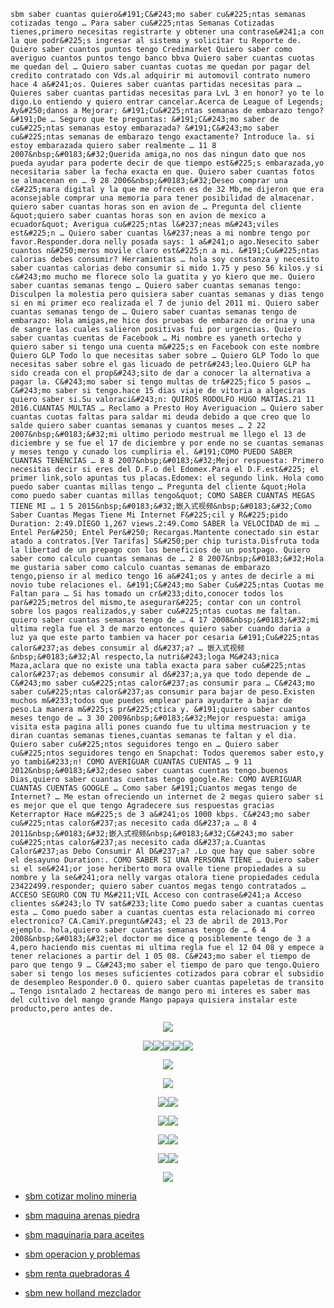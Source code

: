 
```
sbm saber cuantas quiero&#191;C&#243;mo saber cu&#225;ntas semanas cotizadas tengo … Para saber cu&#225;ntas Semanas Cotizadas tienes,primero necesitas registrarte y obtener una contrase&#241;a con la que podr&#225;s ingresar al sistema y solicitar tu Reporte de. Quiero saber cuantos puntos tengo Credimarket Quiero saber como averiguo cuantos puntos tengo banco bbva Quiero saber cuantas cuotas me quedan del … Quiero saber cuantas cuotas me quedan por pagar del credito contratado con Vds.al adquirir mi automovil contrato numero hace 4 a&#241;os. Quieres saber cuantas partidas necesitas para … Quieres saber cuantas partidas necesitas para LvL 3 en honor? yo te lo digo.Lo entiendo y quiero entrar cancelar.Acerca de League of Legends; Ay&#250;danos a Mejorar; &#191;Cu&#225;ntas semanas de embarazo tengo? &#191;De … Seguro que te preguntas: &#191;C&#243;mo saber de cu&#225;ntas semanas estoy embarazada? &#191;C&#243;mo saber cu&#225;ntas semanas de embarazo tengo exactamente? Introduce la. si estoy embarazada quiero saber realmente … 11 8 2007&nbsp;&#0183;&#32;Querida amiga,no nos das ningun dato que nos pueda ayudar para poderte decir de que tiempo est&#225;s embarazada,yo necesitaria saber la fecha exacta en que. Quiero saber cuantas fotos se almacenan en … 9 28 2006&nbsp;&#0183;&#32;Deseo comprar una c&#225;mara digital y la que me ofrecen es de 32 Mb,me dijeron que era aconsejable comprar una memoria para tener posibilidad de almacenar. quiero saber cuantas horas son en avion de … Pregunta del cliente &quot;quiero saber cuantas horas son en avion de mexico a ecuador&quot; Averigua cu&#225;ntas l&#237;neas m&#243;viles est&#225;n … Quiero saber cuantas l&#237;neas a mi nombre tengo por favor.Responder.dora nelly posada says: 1 a&#241;o ago.Nesecito saber cuantos n&#250;meros movile claro est&#225;n a mi. &#191;Cu&#225;ntas calorias debes consumir? Herramientas … hola soy constanza y necesito saber cuantas calorias debo consumir si mido 1.75 y peso 56 kilos.y si c&#243;mo mucho me florece solo la guatita y yo kiero que me. Quiero saber cuantas semanas tengo … Quiero saber cuantas semanas tengo: Disculpen la molestia pero quisiera saber cuantas semanas y dias tengo si en mi primer eco realizada el 7 de junio del 2011 mi. Quiero saber cuantas semanas tengo de … Quiero saber cuantas semanas tengo de embarazo: Hola amigas,me hice dos pruebas de embarazo de orina y una de sangre las cuales salieron positivas fui por urgencias. Quiero saber cuantas cuentas de Facebook … Mi nombre es yaneth ortecho y quiero saber si tengo una cuenta m&#225;s en Facebook con este nombre Quiero GLP Todo lo que necesitas saber sobre … Quiero GLP Todo lo que necesitas saber sobre el gas licuado de petr&#243;leo.Quiero GLP ha sido creada con el prop&#243;sito de dar a conocer la alternativa a pagar la. C&#243;mo saber si tengo multas de tr&#225;fico 5 pasos … C&#243;mo saber si tengo.hace 15 dias viaje de vitoria a algeciras quiero saber si.Su valoraci&#243;n: QUIROS RODOLFO HUGO MATIAS.21 11 2016.CUANTAS MULTAS … Reclamo a Presto Hoy Averiguacion … Quiero saber cuantas cuotas faltas para saldar mi deuda debido a que creo que lo salde quiero saber cuantas semanas y cuantos meses … 2 22 2007&nbsp;&#0183;&#32;mi ultimo periodo mestrual me llego el 13 de diciembre y se fue el 17 de diciembre y por ende no se cuantas semanas y meses tengo y cunado los cumpliria el. &#191;COMO PUEDO SABER CUANTAS TENENCIAS … 8 8 2007&nbsp;&#0183;&#32;Mejor respuesta: Primero necesitas decir si eres del D.F.o del Edomex.Para el D.F.est&#225; el primer link,solo apuntas tus placas.Edomex: el segundo link. Hola como puedo saber cuantas millas tengo … Pregunta del cliente &quot;Hola como puedo saber cuantas millas tengo&quot; COMO SABER CUANTAS MEGAS TIENE MI … 1 5 2015&nbsp;&#0183;&#32;嵌入式视频&nbsp;&#0183;&#32;Como Saber Cuantas Megas Tiene Mi Internet F&#225;cil y R&#225;pido Duration: 2:49.DIEGO 1,267 views.2:49.Como SABER la VELOCIDAD de mi … Entel Per&#250; Entel Per&#250; Recargas.Mantente conectado sin estar atado a contratos.[Ver Tarifas] S&#250;per chip turista.Disfruta toda la libertad de un prepago con los beneficios de un postpago. Quiero saber como calculo cuantas semanas de … 2 8 2007&nbsp;&#0183;&#32;Hola me gustaria saber como calculo cuantas semanas de embarazo tengo,pienso ir al medico tengo 16 a&#241;os y antes de decirle a mi novio tube relaciones el. &#191;C&#243;mo Saber Cu&#225;ntas Cuotas me Faltan para … Si has tomado un cr&#233;dito,conocer todos los par&#225;metros del mismo,te asegurar&#225; contar con un control sobre los pagos realizados,y saber cu&#225;ntas cuotas me faltan. quiero saber cuantas semanas tengo de … 4 17 2008&nbsp;&#0183;&#32;mi ultima regla fue el 3 de marzo entonces quiero saber cuando daria a luz ya que este parto tambien va hacer por cesaria &#191;Cu&#225;ntas calor&#237;as debes consumir al d&#237;a? … 嵌入式视频&nbsp;&#0183;&#32;Al respecto,la nutri&#243;loga M&#243;nica Maza,aclara que no existe una tabla exacta para saber cu&#225;ntas calor&#237;as debemos consumir al d&#237;a,ya que todo depende de … C&#243;mo saber cu&#225;ntas calor&#237;as consumir para … C&#243;mo saber cu&#225;ntas calor&#237;as consumir para bajar de peso.Existen muchos m&#233;todos que puedes emplear para ayudarte a bajar de peso.La manera m&#225;s pr&#225;ctica y. &#191;quiero saber cuantos meses tengo de … 3 30 2009&nbsp;&#0183;&#32;Mejor respuesta: amiga visita esta pagina alli pones cuando fue tu ultima mestruacion y te diran cuantas semanas tienes,cuantas semanas te faltan y el dia. Quiero saber cu&#225;ntos seguidores tengo en … Quiero saber cu&#225;ntos seguidores tengo en Snapchat: Todos queremos saber esto,y yo tambi&#233;n! COMO AVERIGUAR CUANTAS CUENTAS … 9 11 2012&nbsp;&#0183;&#32;deseo saber cuantas cuentas tengo.buenos Dias,quiero saber cuantas cuentas tengo google.Re: COMO AVERIGUAR CUANTAS CUENTAS GOOGLE … Como saber &#191;Cuantos megas tengo de Internet? … Me estan ofreciendo un internet de 2 megas quiero saber si es mejor que el que tengo Agradecere sus respuestas gracias Keterraptor Hace m&#225;s de 3 a&#241;os 1000 kbps. C&#243;mo saber cu&#225;ntas calor&#237;as necesito cada d&#237;a … 8 4 2011&nbsp;&#0183;&#32;嵌入式视频&nbsp;&#0183;&#32;C&#243;mo saber cu&#225;ntas calor&#237;as necesito cada d&#237;a.Cuantas Calor&#237;as Debo Consumir Al D&#237;a? .Lo que hay que saber sobre el desayuno Duration:. COMO SABER SI UNA PERSONA TIENE … Quiero saber si el se&#241;or jose heriberto mora ovalle tiene propiedades a su nombre y la se&#241;ora nelly vargas otalora tiene propiedades cedula 23422499.responder; quiero saber cuantos megas tengo contratados … ACCESO SEGURO CON TU M&#211;VIL Acceso con contrase&#241;a Acceso clientes s&#243;lo TV sat&#233;lite Como puedo saber a cuantas cuentas esta … Como puedo saber a cuantas cuentas esta relacionado mi correo electronico? CA.CamiY.pregunt&#243; el 23 de abril de 2013.Por ejemplo. hola,quiero saber cuantas semanas tengo de … 6 4 2008&nbsp;&#0183;&#32;el doctor me dice q posiblemente tengo de 3 a 4,pero haciendo mis cuentas mi ultima regla fue el 12 04 08 y empece a tener relaciones a partir del 1 05 08. C&#243;mo saber el tiempo de paro que tengo 9 … C&#243;mo saber el tiempo de paro que tengo.Quiero saber si tengo los meses suficientes cotizados para cobrar el subsidio de desempleo Responder.0 0. quiero saber cuantas papeletas de transito … Tengo isntalado 2 hectareas de mango pero mi interes es saber mas del cultivo del mango grande Mango papaya quisiera instalar este producto,pero antes de. 
```

<div align="center">

<a href="https://es-crusher.shibang-china.com/github&k=sbm+saber+cuantas+quiero"><img src="https://static.shibang-china.com/es/crusher/logo.jpg"></a>

<a href="https://es-crusher.shibang-china.com/github&k=sbm+saber+cuantas+quiero"><img src="https://static.shibang-china.com/es/crusher/index.jpg"></a><a href="https://es-crusher.shibang-china.com/material.htmlgithub&k=sbm+saber+cuantas+quiero"><img src="https://static.shibang-china.com/es/crusher/material.jpg"></a><a href="https://es-crusher.shibang-china.com/application.htmlgithub&k=sbm+saber+cuantas+quiero"><img src="https://static.shibang-china.com/es/crusher/application.jpg"></a><a href="https://es-crusher.shibang-china.com/aboutus.htmlgithub&k=sbm+saber+cuantas+quiero"><img src="https://static.shibang-china.com/es/crusher/aboutus.jpg"></a><a href="https://es-crusher.shibang-china.com/contact.htmlgithub&k=sbm+saber+cuantas+quiero"><img src="https://static.shibang-china.com/es/crusher/contact.jpg"></a>

<a href="https://es-crusher.shibang-china.com/github&k=sbm+saber+cuantas+quiero"><img src="https://static.shibang-china.com/es/crusher/banner.jpg"></a>

<a href="https://swt.shibang-china.com/github&k=sbm+saber+cuantas+quiero"><img src="https://static.shibang-china.com/es/crusher/text.jpg"></a>

<a href="https://swt.shibang-china.com/github&k=sbm+saber+cuantas+quiero"><img src="https://static.shibang-china.com/es/crusher/chat.jpg"></a><a href="https://es-crusher.shibang-china.com/contact.htmlgithub&k=sbm+saber+cuantas+quiero"><img src="https://static.shibang-china.com/es/crusher/message.jpg"></a>

<a href="https://es-crusher.shibang-china.com/products/pe.htmlgithub&k=sbm+saber+cuantas+quiero"><img src="https://static.shibang-china.com/es/crusher/pe.jpg"></a><a href="https://es-crusher.shibang-china.com/products/pf.htmlgithub&k=sbm+saber+cuantas+quiero"><img src="https://static.shibang-china.com/es/crusher/pf.jpg"></a>

<a href="https://es-crusher.shibang-china.com/products/hpt.htmlgithub&k=sbm+saber+cuantas+quiero"><img src="https://static.shibang-china.com/es/crusher/hpt.jpg"></a><a href="https://es-crusher.shibang-china.com/products/vsi.htmlgithub&k=sbm+saber+cuantas+quiero"><img src="https://static.shibang-china.com/es/crusher/vsi.jpg"></a>

<a href="https://es-crusher.shibang-china.com/products/klv.htmlgithub&k=sbm+saber+cuantas+quiero"><img src="https://static.shibang-china.com/es/crusher/klv.jpg"></a><a href="https://es-crusher.shibang-china.com/products/portable.htmlgithub&k=sbm+saber+cuantas+quiero"><img src="https://static.shibang-china.com/es/crusher/portable.jpg"></a>

<a href="https://swt.shibang-china.com/github&k=sbm+saber+cuantas+quiero"><img src="https://static.shibang-china.com/es/crusher/case.jpg"></a>

</div>


* [sbm cotizar molino mineria](sbm%20cotizar%20molino%20mineria.md)

* [sbm maquina arenas piedra](sbm%20maquina%20arenas%20piedra.md)

* [sbm maquinaria para aceites](sbm%20maquinaria%20para%20aceites.md)

* [sbm operacion y problemas](sbm%20operacion%20y%20problemas.md)

* [sbm renta quebradoras 4](sbm%20renta%20quebradoras%204.md)

* [sbm new holland mezclador](sbm%20new%20holland%20mezclador.md)